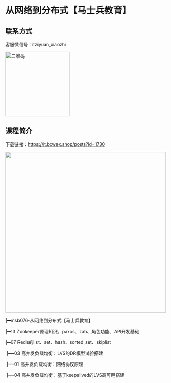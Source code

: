 # 从网络到分布式【马士兵教育】

## 联系方式

客服微信号：itziyuan_xiaozhi

<img src="https://ziyuanyun.oss-cn-guangzhou.aliyuncs.com/common/20240614073449/666b82192834a.jpg" width="200" height="200" alt="二维码">

## 课程简介

下载链接：https://it.bcwex.shop/posts?id=1730

<img src="https://ziyuanyun.oss-cn-guangzhou.aliyuncs.com/yun/20240515183520/66448fe8bb738.jpg" width="500" alt="">

  ┣━msb076-从网络到分布式【马士兵教育】

 ┣━13 Zookeeper原理知识，paxos、zab、角色功能、API开发基础

 ┣━07 Redis的list、set、hash、sorted_set、skiplist

 ┣━03 高并发负载均衡：LVS的DR模型试验搭建

 ┣━01 高并发负载均衡：网络协议原理

 ┣━04 高并发负载均衡：基于keepalived的LVS高可用搭建

  